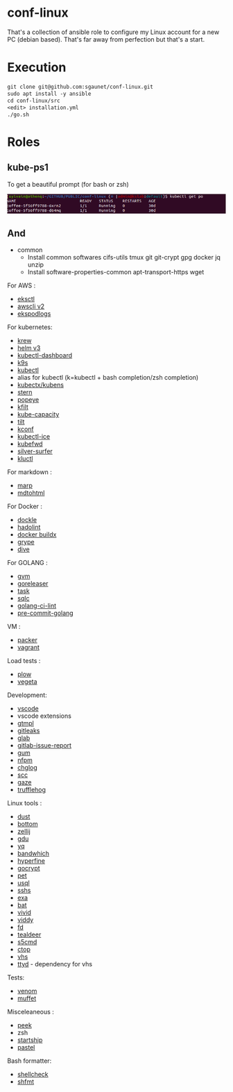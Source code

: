 # conf-linux

That's a collection of ansible role to configure my Linux account for a new PC (debian based). That's far away from perfection but that's a start.

# Execution 

```
git clone git@github.com:sgaunet/conf-linux.git
sudo apt install -y ansible
cd conf-linux/src
<edit> installation.yml
./go.sh
```

# Roles

## kube-ps1

To get a beautiful prompt (for bash or zsh)

![prompt](img/prompt.png)

## And

* common 
    * Install common softwares cifs-utils tmux git git-crypt gpg docker jq unzip
    * Install software-properties-common apt-transport-https wget

For AWS :

* [eksctl](https://eksctl.io/)
* [awscli v2](https://github.com/aws/aws-cli/)
* [ekspodlogs](https://github.com/sgaunet/ekspodlogs)

For kubernetes:

* [krew](https://krew.sigs.k8s.io/)
* [helm v3](https://helm.sh/docs/intro/install/)
* [kubectl-dashboard](https://github.com/bouk/kubectl-dashboard)
* [k9s](https://k9scli.io/)
* [kubectl](https://kubernetes.io/releases/download/)
* alias for kubectl (k=kubectl + bash completion/zsh completion)
* [kubectx/kubens](https://github.com/ahmetb/kubectx/)
* [stern](https://github.com/wercker/stern)
* [popeye](https://github.com/derailed/popeye)
* [kfilt](https://github.com/ryane/kfilt)
* [kube-capacity](https://github.com/robscott/kube-capacity)
* [tilt](https://tilt.dev/)
* [kconf](https://github.com/particledecay/kconf)
* [kubectl-ice](https://github.com/NimbleArchitect/kubectl-ice)
* [kubefwd](https://github.com/txn2/kubefwd)
* [silver-surfer](https://github.com/devtron-labs/silver-surfer)
* [kluctl](https://github.com/kluctl/kluctl)

For markdown :

* [marp](https://marp.app/)
* [mdtohtml](https://github.com/sgaunet/mdtohtml)

For Docker :

* [dockle](https://github.com/goodwithtech/dockle)
* [hadolint](https://github.com/hadolint/hadolint)
* [docker buildx](https://github.com/docker/buildx)
* [grype](https://github.com/anchore/grype)
* [dive](https://github.com/wagoodman/dive)

For GOLANG :

* [gvm](https://github.com/moovweb/gvm)
* [goreleaser](https://github.com/goreleaser/goreleaser/)
* [task](https://taskfile.dev/)
* [sqlc](https://sqlc.dev/)
* [golang-ci-lint](https://github.com/golangci/golangci-lint)
* [pre-commit-golang](https://github.com/dnephin/pre-commit-golang)


VM :

* [packer](https://www.packer.io/)
* [vagrant](https://www.vagrantup.com/downloads)

Load tests :

* [plow](https://github.com/six-ddc/plow)
* [vegeta](https://github.com/tsenart/vegeta)

Development:

* [vscode](https://code.visualstudio.com/docs/setup/linux)
* vscode extensions
* [gtmpl](https://github.com/sgaunet/gtmpl)
* [gitleaks](https://github.com/zricethezav/gitleaks)
* [glab](https://github.com/profclems/glab/)
* [gitlab-issue-report](https://github.com/sgaunet/gitlab-issue-report)
* [gum](https://github.com/charmbracelet/gum)
* [nfpm](https://nfpm.goreleaser.com/)
* [chglog](https://github.com/goreleaser/chglog)
* [scc](https://github.com/boyter/scc)
* [gaze](https://github.com/wtetsu/gaze)
* [trufflehog](https://github.com/trufflesecurity/trufflehog)

Linux tools :

* [dust](https://github.com/bootandy/dust)
* [bottom](https://github.com/ClementTsang/bottom/)
* [zellij](https://github.com/zellij-org/zellij)
* [gdu](https://github.com/dundee/gdu)
* [yq](https://github.com/mikefarah/yq)
* [bandwhich](https://github.com/imsnif/bandwhich)
* [hyperfine](https://github.com/sharkdp/hyperfine)
* [gocrypt](https://github.com/sgaunet/gocrypt)
* [pet](https://github.com/knqyf263/pet)
* [usql](https://github.com/xo/usql)
* [sshs](https://github.com/quantumsheep/sshs)
* [exa](https://github.com/ogham/exa)
* [bat](https://github.com/sharkdp/bat)
* [vivid](https://github.com/sharkdp/vivid)
* [viddy](https://github.com/sachaos/viddy)
* [fd](https://github.com/sharkdp/fd)
* [tealdeer](https://github.com/dbrgn/tealdeer)
* [s5cmd](https://github.com/peak/s5cmd)
* [ctop](https://github.com/bcicen/ctop)
* [vhs](https://github.com/charmbracelet/vhs)
* [ttyd](https://github.com/tsl0922/ttyd) - dependency for vhs

Tests:

* [venom](https://github.com/ovh/venom)
* [muffet](https://github.com/raviqqe/muffet/)

Misceleaneous :

* [peek](https://github.com/phw/peek)
* zsh
* [startship](https://starship.rs/)
* [pastel](https://github.com/sharkdp/pastel)

Bash formatter:

* [shellcheck](https://www.shellcheck.net/)
* [shfmt](https://github.com/mvdan/sh)

